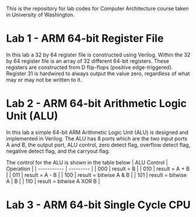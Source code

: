 This is the repository for lab codes for Computer Architecture course taken in University of Washington.

# __Lab 1 - ARM 64-bit Register File__

In this lab a 32 by 64 register file is constructed using Verilog. Within the 32 by 64 register file is an array of 32 different 64-bit registers. 
These registers are constructed from D flip-flops (positive edge-triggered). Register 31 is hardwired to always output the value zero, regardless of what may or may not be written to it.

# __Lab 2 - ARM 64-bit Arithmetic Logic Unit (ALU)__

In this lab a simple 64-bit ARM Arithmetic Logic Unit (ALU) is designed and implemented in Verilog. 
The ALU has 8 ports which are the two input ports A and B, the output port, ALU control, zero detect flag, overflow detect flag, negative detect flag, and the carryout flag.

The control for the ALU is shown in the table below
| ALU Control | Operation |
| ----------- | --------- |
| 000 | result = B |
| 010 | result = A + B |
| 011 | result = A - B |
| 100 | result = bitwise A & B |
| 101 | result = bitwise A | B |
| 110 | result = bitwise A XOR B |


# __Lab 3 - ARM 64-bit Single Cycle CPU__